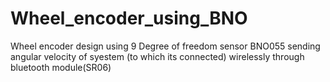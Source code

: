 # Wheel_encoder_using_BNO
Wheel encoder design using 9 Degree of freedom sensor BNO055 sending  angular velocity of syestem (to which its connected)  wirelessly through bluetooth module(SR06)

